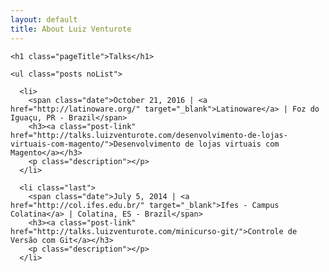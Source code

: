 ```yaml
---
layout: default
title: About Luiz Venturote
---
```


<div class="talks" id="talks">

	<h1 class="pageTitle">Talks</h1>

	<ul class="posts noList">

      <li>
        <span class="date">October 21, 2016 | <a href="http://latinoware.org/" target="_blank">Latinoware</a> | Foz do Iguaçu, PR - Brazil</span>
        <h3><a class="post-link" href="http://talks.luizventurote.com/desenvolvimento-de-lojas-virtuais-com-magento/">Desenvolvimento de lojas virtuais com Magento</a></h3>
        <p class="description"></p>
      </li>

      <li class="last">
        <span class="date">July 5, 2014 | <a href="http://col.ifes.edu.br/" target="_blank">Ifes - Campus Colatina</a> | Colatina, ES - Brazil</span>
        <h3><a class="post-link" href="http://talks.luizventurote.com/minicurso-git/">Controle de Versão com Git</a></h3>
        <p class="description"></p>
      </li>

  </ul>

</div>